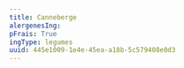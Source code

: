 ```yaml
---
title: Canneberge
alergenesIng:
pFrais: True
ingType: legumes
uuid: 445e1009-1e4e-45ea-a18b-5c579408e0d3
---
```

